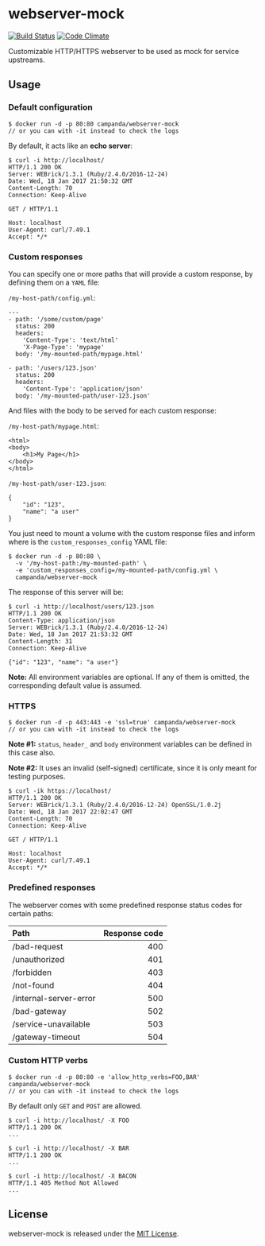 # webserver-mock

[![Build Status](https://travis-ci.org/campanda/webserver-mock.svg?branch=master)](https://travis-ci.org/campanda/webserver-mock)
[![Code Climate](https://codeclimate.com/github/campanda/webserver-mock/badges/gpa.svg)](https://codeclimate.com/github/campanda/webserver-mock)

Customizable HTTP/HTTPS webserver to be used as mock for service upstreams.

## Usage

### Default configuration

    $ docker run -d -p 80:80 campanda/webserver-mock
    // or you can with -it instead to check the logs

By default, it acts like an __echo server__:

    $ curl -i http://localhost/
    HTTP/1.1 200 OK
    Server: WEBrick/1.3.1 (Ruby/2.4.0/2016-12-24)
    Date: Wed, 18 Jan 2017 21:50:32 GMT
    Content-Length: 70
    Connection: Keep-Alive

    GET / HTTP/1.1

    Host: localhost
    User-Agent: curl/7.49.1
    Accept: */*

### Custom responses

You can specify one or more paths that will provide a custom response,
by defining them on a `YAML` file:

`/my-host-path/config.yml`:

    ---
    - path: '/some/custom/page'
      status: 200
      headers:
        'Content-Type': 'text/html'
        'X-Page-Type': 'mypage'
      body: '/my-mounted-path/mypage.html'

    - path: '/users/123.json'
      status: 200
      headers:
        'Content-Type': 'application/json'
      body: '/my-mounted-path/user-123.json'


And files with the body to be served for each custom response:

`/my-host-path/mypage.html`:

    <html>
    <body>
        <h1>My Page</h1>
    </body>
    </html>

`/my-host-path/user-123.json`:

    {
        "id": "123",
        "name": "a user"
    }

You just need to mount a volume with the custom response files and
inform where is the `custom_responses_config` YAML file:

    $ docker run -d -p 80:80 \
      -v '/my-host-path:/my-mounted-path' \
      -e 'custom_responses_config=/my-mounted-path/config.yml \
      campanda/webserver-mock

The response of this server will be:

    $ curl -i http://localhost/users/123.json
    HTTP/1.1 200 OK
    Content-Type: application/json
    Server: WEBrick/1.3.1 (Ruby/2.4.0/2016-12-24)
    Date: Wed, 18 Jan 2017 21:53:32 GMT
    Content-Length: 31
    Connection: Keep-Alive

    {"id": "123", "name": "a user"}

__Note:__ All environment variables are optional. If any of them is omitted,
the corresponding default value is assumed.

### HTTPS

    $ docker run -d -p 443:443 -e 'ssl=true' campanda/webserver-mock
    // or you can with -it instead to check the logs

__Note #1:__ `status`, `header_` and `body` environment variables can be defined
in this case also.

__Note #2:__ It uses an invalid (self-signed) certificate, since it is only meant
for testing purposes.

    $ curl -ik https://localhost/
    HTTP/1.1 200 OK
    Server: WEBrick/1.3.1 (Ruby/2.4.0/2016-12-24) OpenSSL/1.0.2j
    Date: Wed, 18 Jan 2017 22:02:47 GMT
    Content-Length: 70
    Connection: Keep-Alive

    GET / HTTP/1.1

    Host: localhost
    User-Agent: curl/7.49.1
    Accept: */*

### Predefined responses

The webserver comes with some predefined response status codes for certain paths:

| Path                    | Response code |
| :---                    |          ---: |
| /bad-request            | 400           |
| /unauthorized           | 401           |
| /forbidden              | 403           |
| /not-found              | 404           |
| /internal-server-error  | 500           |
| /bad-gateway            | 502           |
| /service-unavailable    | 503           |
| /gateway-timeout        | 504           |

### Custom HTTP verbs

    $ docker run -d -p 80:80 -e 'allow_http_verbs=FOO,BAR' campanda/webserver-mock
    // or you can with -it instead to check the logs

By default only `GET` and `POST` are allowed.

    $ curl -i http://localhost/ -X FOO
    HTTP/1.1 200 OK
    ...

    $ curl -i http://localhost/ -X BAR
    HTTP/1.1 200 OK
    ...

    $ curl -i http://localhost/ -X BACON
    HTTP/1.1 405 Method Not Allowed
    ...

## License

webserver-mock is released under the [MIT License][0].

[0]: http://www.opensource.org/licenses/MIT
